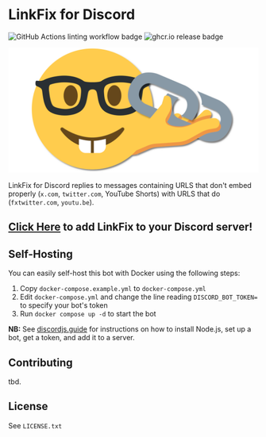# LinkFix for Discord

![GitHub Actions linting workflow badge](https://img.shields.io/github/actions/workflow/status/podaboutlist/linkfix-for-discord/lint.yml?style=plastic&logo=github&label=code%20style&labelColor=24292e) ![ghcr.io release badge](https://img.shields.io/github/actions/workflow/status/podaboutlist/linkfix-for-discord/publish-image.yml?style=plastic&logo=github&label=ghcr.io%20release&labelColor=24292e)

![LinkFix logo](/media/github-social-preview.png)

LinkFix for Discord replies to messages containing URLS that don't embed
properly (`x.com`, `twitter.com`, YouTube Shorts) with URLS that do
(`fxtwitter.com`, `youtu.be`).


## [Click Here][1] to add LinkFix to your Discord server!


## Self-Hosting

You can easily self-host this bot with Docker using the following steps:

1. Copy `docker-compose.example.yml` to `docker-compose.yml`
2. Edit `docker-compose.yml` and change the line reading `DISCORD_BOT_TOKEN=` to specify your bot's token
3. Run `docker compose up -d` to start the bot

**NB:** See [discordjs.guide][2] for instructions on how to install Node.js,
set up a bot, get a token, and add it to a server.


## Contributing

tbd.


## License

See `LICENSE.txt`


[1]: https://discord.com/oauth2/authorize?client_id=385950397493280805&scope=bot&permissions=274878286912
[2]: https://discordjs.guide/preparations/setting-up-a-bot-application.html#creating-your-bot
